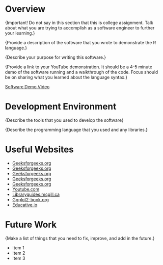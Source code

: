 # Overview

{Important! Do not say in this section that this is college assignment. Talk about what you are trying to accomplish as a software engineer to further your learning.}

{Provide a description of the software that you wrote to demonstrate the R language.}

{Describe your purpose for writing this software.}

{Provide a link to your YouTube demonstration. It should be a 4-5 minute demo of the software running and a walkthrough of the code. Focus should be on sharing what you learned about the language syntax.}

[Software Demo Video](http://youtube.link.goes.here)

# Development Environment

{Describe the tools that you used to develop the software}

{Describe the programming language that you used and any libraries.}

# Useful Websites

- [Geeksforgeeks.org](https://www.geeksforgeeks.org/basic-syntax-in-r-programming/)
- [Geeksforgeeks.org](https://www.geeksforgeeks.org/r-keywords/)
- [Geeksforgeeks.org](https://www.geeksforgeeks.org/r-data-types/)
- [Geeksforgeeks.org](https://www.geeksforgeeks.org/taking-input-from-user-in-r-programming/)
- [Geeksforgeeks.org](https://www.geeksforgeeks.org/data-visualization-with-r-and-ggplot2/)
- [Youtube.com](https://www.youtube.com/watch?v=rKPfssR66GM&ab_channel=SusanB.)
- [Libraryguides.mcgill.ca](https://libraryguides.mcgill.ca/c.php?g=699776&p=4968544)
- [Ggplot2-book.org](https://ggplot2-book.org/themes#sec-saving)
- [Educative.io](https://www.educative.io/courses/learn-r/difference-between-print-and-cat)

# Future Work

{Make a list of things that you need to fix, improve, and add in the future.}

- Item 1
- Item 2
- Item 3